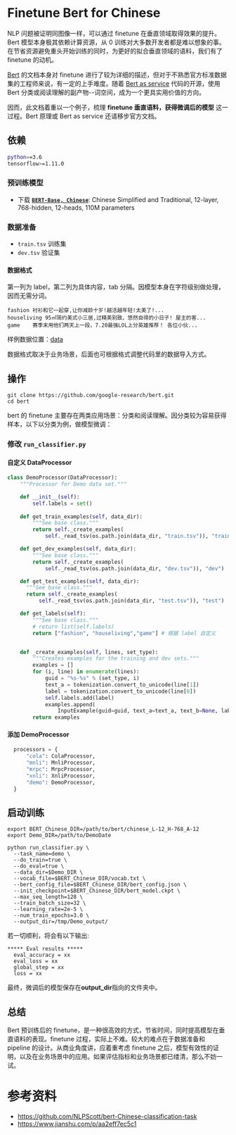# Finetune Bert for Chinese
NLP 问题被证明同图像一样，可以通过 finetune 在垂直领域取得效果的提升。Bert 模型本身极其依赖计算资源，从 0 训练对大多数开发者都是难以想象的事。在节省资源避免重头开始训练的同时，为更好的拟合垂直领域的语料，我们有了 finetune 的动机。

[Bert](https://github.com/google-research/bert) 的文档本身对 finetune 进行了较为详细的描述，但对于不熟悉官方标准数据集的工程师来说，有一定的上手难度。随着 [Bert as service](https://github.com/hanxiao/bert-as-service) 代码的开源，使用 Bert 分类或阅读理解的副产物--词空间，成为一个更具实用价值的方向。

因而，此文档着重以一个例子，梳理 **finetune 垂直语料，获得微调后的模型** 这一过程。Bert 原理或 Bert as service 还请移步官方文档。 

## 依赖
``` bash
python==3.6
tensorflow>=1.11.0
```

### 预训练模型
*   下载 **[`BERT-Base, Chinese`](https://storage.googleapis.com/bert_models/2018_11_03/chinese_L-12_H-768_A-12.zip)**:
    Chinese Simplified and Traditional, 12-layer, 768-hidden, 12-heads, 110M
    parameters

### 数据准备
- `train.tsv` 训练集
- `dev.tsv` 验证集
  

#### 数据格式

第一列为 label，第二列为具体内容，tab 分隔。因模型本身在字符级别做处理，因而无需分词。
``` csv
fashion	衬衫和它一起穿,让你减龄十岁!越活越年轻!太美了!...
houseliving	95㎡简约美式小三居,过精美别致、悠然自得的小日子! 屋主的客...
game	赛季末用他们两天上一段，7.20最强LOL上分英雄推荐！ 各位小伙...
```
样例数据位置：[data](https://github.com/kuhung/bert_finetune/tree/master/data)

数据格式取决于业务场景，后面也可根据格式调整代码里的数据导入方式。

## 操作 

``` shell
git clone https://github.com/google-research/bert.git
cd bert
```

bert 的 finetune 主要存在两类应用场景：分类和阅读理解。因分类较为容易获得样本，以下以分类为例，做模型微调：

### 修改 `run_classifier.py` 

#### 自定义 DataProcessor

``` python
class DemoProcessor(DataProcessor):
    """Processor for Demo data set."""

    def __init__(self):
        self.labels = set()
    
    def get_train_examples(self, data_dir):
        """See base class."""
        return self._create_examples(
            self._read_tsv(os.path.join(data_dir, "train.tsv")), "train")

    def get_dev_examples(self, data_dir):
        """See base class."""
        return self._create_examples(
            self._read_tsv(os.path.join(data_dir, "dev.tsv")), "dev")

    def get_test_examples(self, data_dir):
      """See base class."""
      return self._create_examples(
          self._read_tsv(os.path.join(data_dir, "test.tsv")), "test")

    def get_labels(self):
        """See base class."""
        # return list(self.labels)
        return ["fashion", "houseliving","game"] # 根据 label 自定义


    def _create_examples(self, lines, set_type):
        """Creates examples for the training and dev sets."""
        examples = []
        for (i, line) in enumerate(lines):
            guid = "%s-%s" % (set_type, i)
            text_a = tokenization.convert_to_unicode(line[1])
            label = tokenization.convert_to_unicode(line[0])
            self.labels.add(label)
            examples.append(
                InputExample(guid=guid, text_a=text_a, text_b=None, label=label))
        return examples

```

#### 添加 DemoProcessor

``` python
  processors = {
      "cola": ColaProcessor,
      "mnli": MnliProcessor,
      "mrpc": MrpcProcessor,
      "xnli": XnliProcessor,
      "demo": DemoProcessor,
  }
```

## 启动训练
``` shell
export BERT_Chinese_DIR=/path/to/bert/chinese_L-12_H-768_A-12
export Demo_DIR=/path/to/DemoDate

python run_classifier.py \
  --task_name=demo \
  --do_train=true \
  --do_eval=true \
  --data_dir=$Demo_DIR \
  --vocab_file=$BERT_Chinese_DIR/vocab.txt \
  --bert_config_file=$BERT_Chinese_DIR/bert_config.json \
  --init_checkpoint=$BERT_Chinese_DIR/bert_model.ckpt \
  --max_seq_length=128 \
  --train_batch_size=32 \
  --learning_rate=2e-5 \
  --num_train_epochs=3.0 \
  --output_dir=/tmp/Demo_output/
```
若一切顺利，将会有以下输出:

``` shell
***** Eval results *****
  eval_accuracy = xx
  eval_loss = xx
  global_step = xx
  loss = xx
```

最终，微调后的模型保存在**output_dir**指向的文件夹中。

## 总结

Bert 预训练后的 finetune，是一种很高效的方式，节省时间，同时提高模型在垂直语料的表现。finetune 过程，实际上不难。较大的难点在于数据准备和 pipeline 的设计。从商业角度讲，应着重考虑 finetune 之后，模型有效性的证明，以及在业务场景中的应用。如果评估指标和业务场景都已缕清，那么不妨一试。

# 参考资料

- https://github.com/NLPScott/bert-Chinese-classification-task
- https://www.jianshu.com/p/aa2eff7ec5c1